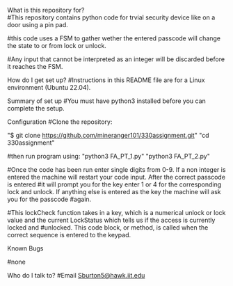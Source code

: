 What is this repository for?  
  #This repository contains python code for trvial security device like on a door using a pin pad.
  
  #this code uses a FSM to gather wether the entered passcode will change the state to or from lock or unlock.

  #Any input that cannot be interpreted as an integer will be discarded before it reaches the FSM.

How do I get set up?
  #Instructions in this README file are for a Linux environment (Ubuntu 22.04).

Summary of set up
  #You must have python3 installed before you can complete the setup.

Configuration
  #Clone the repository:

   "$ git clone https://github.com/mineranger101/330assignment.git"
   "cd 330assignment"

  #then run program using:
   "python3 FA_PT_1.py"
   "python3 FA_PT_2.py"

 #Once the code has been run enter single digits from 0-9. If a non integer is entered the machine will restart your code input. After the correct passcode is entered    #it will prompt you for the key enter 1 or 4 for the corresponding lock and unlock. If anything else is entered as the key the machine will ask you for the passcode   #again.

   #This lockCheck function takes in a key, which is a numerical unlock or lock value and the current LockStatus which tells us if the access is currently locked and #unlocked. This code block, or method, is called when the correct sequence is entered to the keypad.

Known Bugs

   #none



Who do I talk to?
   #Email Sburton5@hawk.iit.edu
